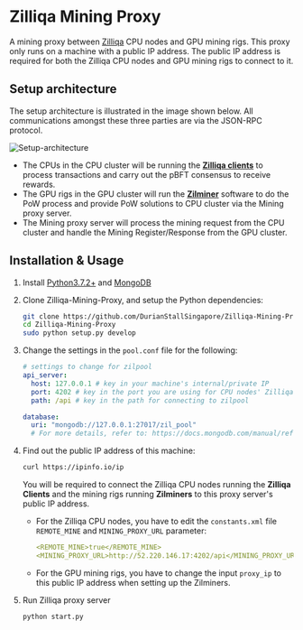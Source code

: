 # Zilliqa Mining Proxy

A mining proxy between [Zilliqa](https://zilliqa.com/) CPU nodes and GPU mining rigs. This proxy only runs on a machine with a public IP address. The public IP address is required for both the Zilliqa CPU nodes and GPU mining rigs to connect to it.

## Setup architecture

The setup architecture is illustrated in the image shown below. All communications amongst these three parties are via the JSON-RPC protocol.

![Setup-architecture](https://i.imgur.com/hJZexcb.jpg)

* The CPUs in the CPU cluster will be running the [**Zilliqa clients**](https://github.com/Zilliqa/Zilliqa) to process transactions and carry out the pBFT consensus to receive rewards.
* The GPU rigs in the GPU cluster will run the [**Zilminer**](https://github.com/DurianStallSingapore/ZILMiner/) software to do the PoW process and provide PoW solutions to CPU cluster via the Mining proxy server.
* The Mining proxy server will process the mining request from the CPU cluster and handle the Mining Register/Response from the GPU cluster.


## Installation & Usage

1. Install [Python3.7.2+](https://www.python.org/downloads/) and [MongoDB](https://docs.mongodb.com/manual/installation/)

2. Clone Zilliqa-Mining-Proxy, and setup the Python dependencies:
    ```bash
    git clone https://github.com/DurianStallSingapore/Zilliqa-Mining-Proxy
    cd Zilliqa-Mining-Proxy
    sudo python setup.py develop
    ```

3. Change the settings in the `pool.conf` file for the following:
    ```yaml
    # settings to change for zilpool
    api_server:
      host: 127.0.0.1 # key in your machine's internal/private IP
      port: 4202 # key in the port you are using for CPU nodes' Zilliqa clients
      path: /api # key in the path for connecting to zilpool
    
    database:
      uri: "mongodb://127.0.0.1:27017/zil_pool"
      # For more details, refer to: https://docs.mongodb.com/manual/reference/connection-string/
    ```

4. Find out the public IP address of this machine:
    ```bash
    curl https://ipinfo.io/ip
    ```
    You will be required to connect the Zilliqa CPU nodes running the **Zilliqa Clients** and the mining rigs running **Zilminers** to this proxy server's public IP address.
    * For the Zilliqa CPU nodes, you have to edit the `constants.xml` file `REMOTE_MINE` and `MINING_PROXY_URL` parameter:
        ```yaml
        <REMOTE_MINE>true</REMOTE_MINE>
        <MINING_PROXY_URL>http://52.220.146.17:4202/api</MINING_PROXY_URL>
    * For the GPU mining rigs, you have to change the input `proxy_ip` to this public IP address when setting up the Zilminers.
        
5. Run Zilliqa proxy server
    ```bash
    python start.py
    ```

